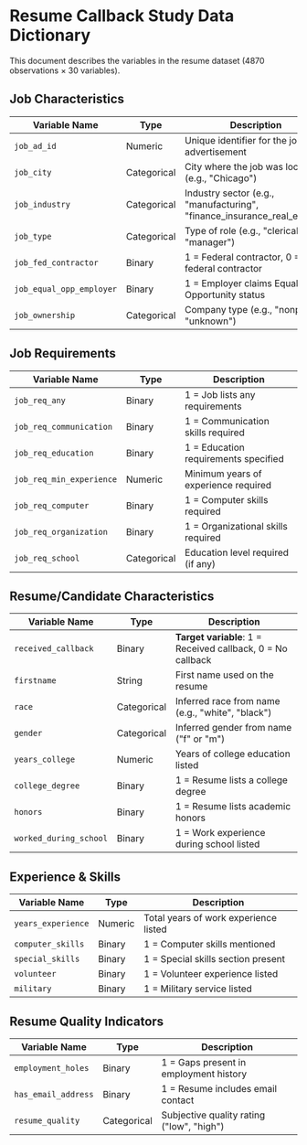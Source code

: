 # Resume Callback Study Data Dictionary

This document describes the variables in the resume dataset (4870 observations × 30 variables).

## Job Characteristics

| Variable Name | Type | Description |
|--------------|------|-------------|
| `job_ad_id` | Numeric | Unique identifier for the job advertisement |
| `job_city` | Categorical | City where the job was located (e.g., "Chicago") |
| `job_industry` | Categorical | Industry sector (e.g., "manufacturing", "finance_insurance_real_estate") |
| `job_type` | Categorical | Type of role (e.g., "clerical", "manager") |
| `job_fed_contractor` | Binary | 1 = Federal contractor, 0 = Not a federal contractor |
| `job_equal_opp_employer` | Binary | 1 = Employer claims Equal Opportunity status |
| `job_ownership` | Categorical | Company type (e.g., "nonprofit", "unknown") |

## Job Requirements

| Variable Name | Type | Description |
|--------------|------|-------------|
| `job_req_any` | Binary | 1 = Job lists any requirements |
| `job_req_communication` | Binary | 1 = Communication skills required |
| `job_req_education` | Binary | 1 = Education requirements specified |
| `job_req_min_experience` | Numeric | Minimum years of experience required |
| `job_req_computer` | Binary | 1 = Computer skills required |
| `job_req_organization` | Binary | 1 = Organizational skills required |
| `job_req_school` | Categorical | Education level required (if any) |

## Resume/Candidate Characteristics

| Variable Name | Type | Description |
|--------------|------|-------------|
| `received_callback` | Binary | **Target variable**: 1 = Received callback, 0 = No callback |
| `firstname` | String | First name used on the resume |
| `race` | Categorical | Inferred race from name (e.g., "white", "black") |
| `gender` | Categorical | Inferred gender from name ("f" or "m") |
| `years_college` | Numeric | Years of college education listed |
| `college_degree` | Binary | 1 = Resume lists a college degree |
| `honors` | Binary | 1 = Resume lists academic honors |
| `worked_during_school` | Binary | 1 = Work experience during school listed |

## Experience & Skills

| Variable Name | Type | Description |
|--------------|------|-------------|
| `years_experience` | Numeric | Total years of work experience listed |
| `computer_skills` | Binary | 1 = Computer skills mentioned |
| `special_skills` | Binary | 1 = Special skills section present |
| `volunteer` | Binary | 1 = Volunteer experience listed |
| `military` | Binary | 1 = Military service listed |

## Resume Quality Indicators

| Variable Name | Type | Description |
|--------------|------|-------------|
| `employment_holes` | Binary | 1 = Gaps present in employment history |
| `has_email_address` | Binary | 1 = Resume includes email contact |
| `resume_quality` | Categorical | Subjective quality rating ("low", "high") |